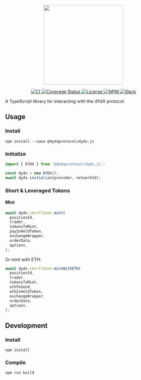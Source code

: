 <p align="center"><img src="https://dydx.exchange/images/logo.png" width="256" /></p>

<p align="center">
  <a href="https://circleci.com/gh/dydxprotocol/workflows/dydx.js/tree/master">
    <img src="https://img.shields.io/circleci/project/github/dydxprotocol/dydx.js.svg" alt='CI' />
  </a>
  <a href='https://coveralls.io/github/dydxprotocol/dydx.js?branch=master'>
    <img src='https://coveralls.io/repos/github/dydxprotocol/dydx.js/badge.svg?branch=master&amp;t=oTubHH' alt='Coverage Status' />
  </a>
  <a href='https://github.com/dydxprotocol/dydx.js/blob/master/LICENSE'>
    <img src='https://img.shields.io/github/license/dydxprotocol/dydx.js.svg?longCache=true' alt='License' />
  </a>
  <a href='https://www.npmjs.com/package/@dydxprotocol/dydx.js'>
    <img src='https://img.shields.io/npm/v/@dydxprotocol/dydx.js.svg' alt='NPM' />
  </a>
  <a href='https://slack.dydx.exchange/'>
    <img src='https://img.shields.io/badge/chat-on%20slack-brightgreen.svg?longCache=true' alt='Slack' />
  </a>
</p>

A TypeScript library for interacting with the dYdX protocol.

## Usage

### Install

```
npm install --save @dydxprotocol/dydx.js
```

### Initialize

```javascript
import { DYDX } from '@dydxprotocol/dydx.js';

const dydx = new DYDX();
await dydx.initialize(provider, networkId);
```

### Short & Leveraged Tokens

#### Mint

```javascript
await dydx.shortToken.mint(
  positionId,
  trader,
  tokensToMint,
  payInHeldToken,
  exchangeWrapper,
  orderData,
  options,
);
```

Or mint with ETH:

```javascript
await dydx.shortToken.mintWithETH(
  positionId,
  trader,
  tokensToMint,
  ethToSend,
  ethIsHeldToken,
  exchangeWrapper,
  orderData,
  options,
);
```

## Development

### Install

```
npm install
```

### Compile

```
npm run build
```
